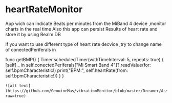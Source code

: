 # heartRateMonitor
App wich can indicate Beats per minutes from the MiBand 4 device ,monitor charts in the real time 
Also this app can persist Results of heart rate and store it by using Realm DB

If you want to use different type of heart rate decvice ,try to change name of conectedPeriferals in  

  func getBMP() {
        Timer.scheduledTimer(withTimeInterval: 5, repeats: true) { [self] _ in
            self.conectedPeriferals["Mi Smart Band 4"]?.readValue(for: self.bpmCharacteristic!)
            print("BPM:", self.heartRate(from: self.bpmCharacteristic!))
        }
    }
    
    ![alt text](https://github.com/GenuineMas/vibrationMonitor/blob/master/Dreamer/Assets.xcassets/screenShot.imageset/screenShot.PNG?raw=true)
